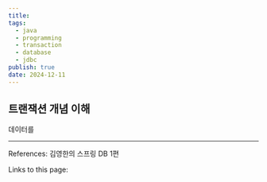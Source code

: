 ```yaml
---
title: 
tags:
  - java
  - programming
  - transaction
  - database
  - jdbc
publish: true
date: 2024-12-11
---
```

## 트랜잭션 개념 이해
데이터를


---
References: 김영한의 스프링 DB 1편

Links to this page: 